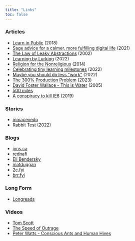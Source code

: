 ```yaml
---
title: "Links"
toc: false
---
```


### Articles
- [Learn in Public](https://www.swyx.io/learn-in-public) (2018)
- [Sage advice for a calmer, more fulfilling digital life](https://datagubbe.se/sage/) (2021)
- [The Law of Leaky Abstractions](https://www.joelonsoftware.com/2002/11/11/the-law-of-leaky-abstractions/) (2002)
- [Learning by Lurking](https://www.netmeister.org/blog/learning-by-lurking.html) (2022)
- [Religion for the Nonreligious](https://waitbutwhy.com/2014/10/religion-for-the-nonreligious.html) (2014)
- [Celebrating tiny learning milestones](https://jvns.ca/blog/2022/03/13/celebrate-tiny-learning-milestones/) (2022)
- [Maybe you should do less "work"](https://www.johnwhiles.com/posts/work) (2022)
- [The 300% Production Problem](https://leebriggs.co.uk/blog/2023/09/28/300_percent_problem) (2023)
- [David Foster Wallace - This is Water](https://fs.blog/david-foster-wallace-this-is-water/) (2005)
- [500 miles](https://web.mit.edu/jemorris/humor/500-miles)
- [A conspiracy to kill IE6](https://blog.chriszacharias.com/a-conspiracy-to-kill-ie6) (2019)

### Stories

- [mmacevedo](https://qntm.org/mmacevedo)
- [Rabbit Test](https://www.uncannymagazine.com/article/rabbit-test/) (2022)

### Blogs

- [jvns.ca](https://jvns.ca/)
- [rednafi](https://rednafi.com/about/)
- [Eli Bendersky](https://eli.thegreenplace.net/)
- [matduggan](https://matduggan.com/)
- [2c.fyi](https://2c.fyi/)
- [brr.fyi](https://brr.fyi/)

### Long Form
- [Longreads](https://longreads.com/)

### Videos

- [Tom Scott](https://www.youtube.com/@TomScottGo)
- [The Speed of Outrage](https://www.youtube.com/watch?v=jE2PP7EowdM)
- [Peter Watts - Conscious Ants and Human Hives](https://www.youtube.com/watch?v=v4uwaw_5Q3I)
